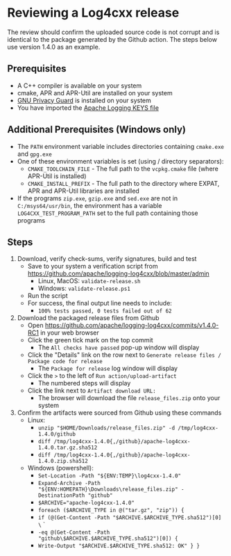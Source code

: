 Reviewing a Log4cxx release
===================

The review should confirm the uploaded source code is not corrupt and
is identical to the package generated by the Github action.
The steps below use version 1.4.0 as an example.

Prerequisites
----------

* A C++ compiler is available on your system
* cmake, APR and APR-Util are installed on your system
* [GNU Privacy Guard](https://www.gnupg.org/) is installed on your system
* You have imported the [Apache Logging KEYS file](https://dist.apache.org/repos/dist/release/logging/KEYS)

Additional Prerequisites (Windows only)
----------

* The `PATH` environment variable includes directories containing `cmake.exe` and `gpg.exe`
* One of these environment variables is set (using / directory separators):
  - `CMAKE_TOOLCHAIN_FILE` - The full path to the `vcpkg.cmake` file (where APR-Util is installed)
  - `CMAKE_INSTALL_PREFIX` - The full path to the directory where EXPAT, APR and APR-Util libraries are installed
* If the programs `zip.exe`, `gzip.exe` and `sed.exe` are not in `C:/msys64/usr/bin`, the environment has a variable `LOG4CXX_TEST_PROGRAM_PATH` set to the full path containing those programs

Steps
-----

1. Download, verify check-sums, verify signatures, build and test
    - Save to your system a verification script from https://github.com/apache/logging-log4cxx/blob/master/admin
      - Linux, MacOS: `validate-release.sh`
      - Windows: `validate-release.ps1`
    - Run the script
    - For success, the final output line needs to include:
        - `100% tests passed, 0 tests failed out of 62`
1. Download the packaged release files from Github
    - Open https://github.com/apache/logging-log4cxx/commits/v1.4.0-RC1 in your web browser
    - Click the green tick mark on the top commit
        - The `All checks have passed` pop-up window will display
    - Click the "Details" link on the row next to `Generate release files / Package code for release`
        - The `Package for release` log window will display
    - Click the `>` to the left of `Run action/upload-artifact`
        - The numbered steps will display
    - Click the link next to `Artifact download URL:`
        - The browser will download the file `release_files.zip` onto your system
1. Confirm the artifacts were sourced from Github using these commands
    - Linux:
      - `unzip "$HOME/Downloads/release_files.zip" -d /tmp/log4cxx-1.4.0/github`
      - `diff /tmp/log4cxx-1.4.0{,/github}/apache-log4cxx-1.4.0.tar.gz.sha512`
      - `diff /tmp/log4cxx-1.4.0{,/github}/apache-log4cxx-1.4.0.zip.sha512`
    - Windows (powershell):
      - `Set-Location -Path "${ENV:TEMP}\log4cxx-1.4.0"`
      - `Expand-Archive -Path "${ENV:HOMEPATH}\Downloads\release_files.zip" -DestinationPath "github"`
      - `$ARCHIVE="apache-log4cxx-1.4.0"`
      - `foreach ($ARCHIVE_TYPE in @("tar.gz", "zip")) {`
      - `if (@(Get-Content -Path "$ARCHIVE.$ARCHIVE_TYPE.sha512")[0] \` `
      - `-eq @(Get-Content -Path "github\$ARCHIVE.$ARCHIVE_TYPE.sha512")[0]) {`
      - `Write-Output "$ARCHIVE.$ARCHIVE_TYPE.sha512: OK" } }`

